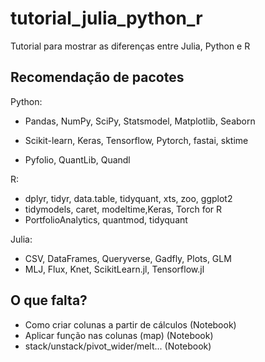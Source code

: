 # tutorial_julia_python_r
Tutorial para mostrar as diferenças entre Julia, Python e R


## Recomendação de pacotes

Python:
* Pandas, NumPy, SciPy, Statsmodel, Matplotlib, Seaborn

* Scikit-learn, Keras, Tensorflow, Pytorch, fastai, sktime
* Pyfolio, QuantLib, Quandl

R:
* dplyr, tidyr, data.table, tidyquant, xts, zoo, ggplot2
* tidymodels, caret, modeltime,Keras, Torch for R
* PortfolioAnalytics, quantmod, tidyquant

Julia:
* CSV, DataFrames, Queryverse, Gadfly, Plots, GLM
* MLJ, Flux, Knet, ScikitLearn.jl, Tensorflow.jl



## O que falta? 

- Como criar colunas a partir de cálculos (Notebook)
- Aplicar função nas colunas (map) (Notebook)
- stack/unstack/pivot_wider/melt... (Notebook)

